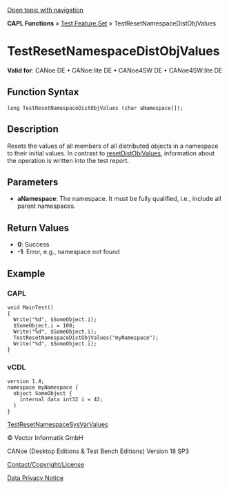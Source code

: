 [Open topic with navigation](../../../../../CANoeDEFamily.htm#Topics/CAPLFunctions/Test/Functions/CAPLfunctionTestResetNamespaceDistObjValues.md)

**CAPL Functions** » [Test Feature Set](../CAPLfunctionsTFSOverview.md) » TestResetNamespaceDistObjValues

# TestResetNamespaceDistObjValues

**Valid for**: CANoe DE • CANoe:lite DE • CANoe4SW DE • CANoe4SW:lite DE

## Function Syntax

```plaintext
long TestResetNamespaceDistObjValues (char aNamespace[]);
```

## Description

Resets the values of all members of all distributed objects in a namespace to their initial values. In contrast to [resetDistObjValues](../../DistributedObjects/Functions/CAPLfunctionResetDistObjValues.md), information about the operation is written into the test report.

## Parameters

- **aNamespace**: The namespace. It must be fully qualified, i.e., include all parent namespaces.

## Return Values

- **0**: Success
- **-1**: Error, e.g., namespace not found

## Example

### CAPL

```plaintext
void MainTest()
{
  Write("%d", $SomeObject.i);
  $SomeObject.i = 100;
  Write("%d", $SomeObject.i);
  TestResetNamespaceDistObjValues("myNamespace");
  Write("%d", $SomeObject.i);
}
```

### vCDL

```vcdl
version 1.4;
namespace myNamespace {
  object SomeObject {
    internal data int32 i = 42;
  }
}
```

[TestResetNamespaceSysVarValues](CAPLfunctionTestResetNamespaceSysVarValues.md)

© Vector Informatik GmbH

CANoe (Desktop Editions & Test Bench Editions) Version 18 SP3

[Contact/Copyright/License](../../../Shared/ContactCopyrightLicense.md)

[Data Privacy Notice](https://www.vector.com/int/en/company/get-info/privacy-policy/)
